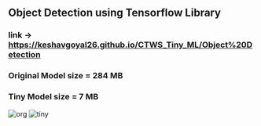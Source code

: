 ## Object Detection using Tensorflow Library

### link -> https://keshavgoyal26.github.io/CTWS_Tiny_ML/Object%20Detection

### Original Model size = 284 MB
### Tiny Model size = 7 MB

![org](https://user-images.githubusercontent.com/59787976/160479960-5e417f01-419a-4b3a-8cc3-d4c294b68cbe.PNG)
![tiny](https://user-images.githubusercontent.com/59787976/160479993-af802cbd-5e47-4688-bff4-8d80e9745dc4.PNG)
